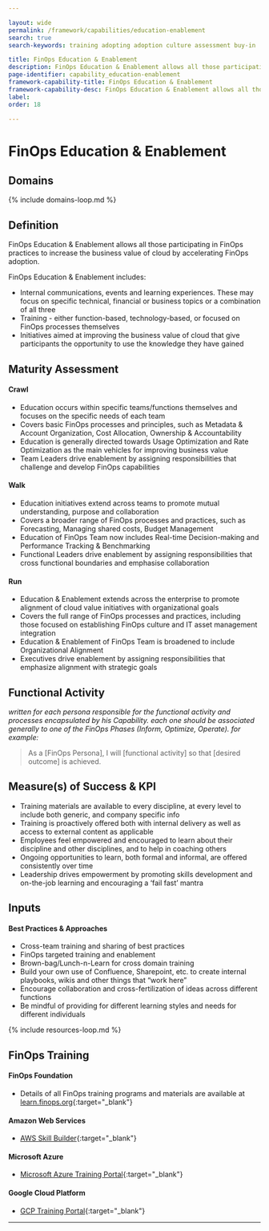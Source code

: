 ```yaml
---

layout: wide
permalink: /framework/capabilities/education-enablement
search: true
search-keywords: training adopting adoption culture assessment buy-in

title: FinOps Education & Enablement
description: FinOps Education & Enablement allows all those participating in FinOps practices to increase the business value of cloud by accelerating FinOps adoption and training.
page-identifier: capability_education-enablement
framework-capability-title: FinOps Education & Enablement
framework-capability-desc: FinOps Education & Enablement allows all those participating in FinOps practices to increase the business value of cloud by accelerating FinOps adoption and training.
label:
order: 18

---
```


# FinOps Education & Enablement

## Domains
<!-- _x-ref to the FinOps Domain(s) to which this Capability corresponds_ -->
{% include domains-loop.md %}
## Definition
FinOps Education & Enablement allows all those participating in FinOps practices to increase the business value of cloud by accelerating FinOps adoption.

FinOps Education & Enablement includes:
- Internal communications, events and learning experiences.  These may focus on specific technical, financial or business topics or a combination of all three
- Training - either function-based, technology-based, or focused on FinOps processes themselves
- Initiatives aimed at improving the business value of cloud that give participants the opportunity to use the knowledge they have gained


## Maturity Assessment

#### Crawl
- Education occurs within specific teams/functions themselves and focuses on the specific needs of each team
- Covers basic FinOps processes and principles, such as Metadata & Account Organization, Cost Allocation, Ownership & Accountability
- Education is generally directed towards Usage Optimization and Rate Optimization as the main vehicles for improving business value
- Team Leaders drive enablement by assigning responsibilities that challenge and develop FinOps capabilities

#### Walk
- Education initiatives extend across teams to promote mutual understanding, purpose and collaboration
- Covers a broader range of FinOps processes and practices, such as Forecasting, Managing shared costs, Budget Management
- Education of FinOps Team now includes  Real-time Decision-making and Performance Tracking & Benchmarking
- Functional Leaders drive enablement by assigning responsibilities that cross functional boundaries and emphasise collaboration

#### Run
- Education & Enablement extends across the enterprise to promote alignment of cloud value initiatives with organizational goals
- Covers the full range of  FinOps processes and practices, including those focused on establishing FinOps culture and IT asset management integration
- Education & Enablement of FinOps Team is broadened to include  Organizational Alignment
- Executives drive enablement by assigning responsibilities that emphasize alignment with strategic goals


## Functional Activity
_written for each persona responsible for the functional activity and processes encapsulated by his Capability.  each one should be associated generally to one of the FinOps Phases (Inform, Optimize, Operate). for example:_
>As a [FinOps Persona], I will [functional activity] so that [desired outcome] is achieved.


## Measure(s) of Success & KPI
- Training materials are available to every discipline, at every level to include both generic, and company specific info
- Training is proactively offered both with internal delivery as well as access to external content as applicable
- Employees feel empowered and encouraged to learn about their discipline and other disciplines, and to help in coaching others
- Ongoing opportunities to learn, both formal and informal, are offered consistently over time
- Leadership drives empowerment by promoting skills development and on-the-job learning and encouraging a ‘fail fast’ mantra


## Inputs

#### Best Practices & Approaches
- Cross-team training and sharing of best practices
- FinOps targeted training and enablement
- Brown-bag/Lunch-n-Learn for cross domain training
- Build your own use of Confluence, Sharepoint, etc. to create internal playbooks, wikis and other things that “work here”
- Encourage collaboration and cross-fertilization of ideas across different functions
- Be mindful of providing for different learning styles and needs for different individuals



<!-- REAL WORLD RESOURCES, PROJECTS, PLAYBOOKS, GUIDES AND STORIES -->

{% include resources-loop.md %}


## FinOps Training

#### FinOps Foundation
- Details of all FinOps training programs and materials are available at [learn.finops.org](https://learn.finops.org/){:target="_blank"}


#### Amazon Web Services
- [AWS Skill Builder](https://explore.skillbuilder.aws/learn/external-ecommerce;view=none?ctldoc-catalog-0=se-finops){:target="_blank"}


#### Microsoft Azure
- [Microsoft Azure Training Portal](https://docs.microsoft.com/en-us/search/?terms=cloud%20cost%20management%20azure&products=%2Fdevrel%2F68ec7f3a-2bc6-459f-b959-19beb729907d&category=Learn){:target="_blank"}


#### Google Cloud Platform
- [GCP Training Portal](https://www.google.com/search?q=%22cost+management%22+site%3Acloudskillsboost.google&newwindow=1&ei=pCmEYt-uKuCHptQP2Nu6qAM&ved=0ahUKEwjfkLWj0uf3AhXgg4kEHditDjUQ4dUDCA4&uact=5&oq=%22cost+management%22+site%3Acloudskillsboost.google&gs_lcp=Cgdnd3Mtd2l6EANKBAhBGAFKBAhGGABQsw1YqyZg7SpoAnAAeACAAWGIAfgKkgECMTeYAQCgAQHAAQE&sclient=gws-wiz){:target="_blank"}


---

